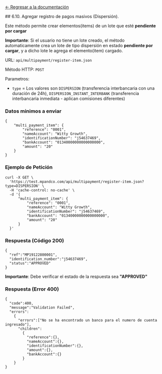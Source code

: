 [<- Regresar a la documentación]({{site.baseurl}}/)

<div id="step510"></div>
## 6.10. Agregar registro de pagos masivos (Dispersión).

Este método permite crear elementos(items) de un lote que esté **pendiente por cargar**

**Importante**: Si el usuario no tiene un lote creado, el método automaticamente crea un lote de tipo dispersión en estado **pendiente por cargar**, y a dicho lote le agrega el elemento(item) cargado.

URL: `api/multipayment/register-item.json`

Método HTTP: `POST`

Parametros:
- `type` = Los valores son `DISPERSION` (transferencia interbancaria con una duración de 24h), `DISPERSION_INSTANT_INTERBANK` (transferencia interbancaria inmediata - aplican comisiones diferentes)

### Datos minimos a enviar

    {
        "multi_payment_item": {
            "reference": "0001",
            "nameAccount": "Witty Growth",
            "identificationNumber": "j54637469",
            "bankAccount": "01340000000000000000",
            "amount": "20"
        }
    }

### Ejemplo de Petición

    curl -X GET \
      'https://test.mpandco.com/api/multipayment/register-item.json?type=DISPERSION' \
      -H 'cache-control: no-cache' \
      -d '{
          "multi_payment_item": {
              "reference": "0001",
              "nameAccount": "Witty Growth",
              "identificationNumber": "j54637469",
              "bankAccount": "01340000000000000000",
              "amount": "20"
          }
      }'

### Respuesta (Código 200)

    {
      "ref":"MP19122800001",
      "identification_number":"j54637469",
      "status":"APPROVED"
    }

**Importante**: Debe verificar el estado de la respuesta sea **"APPROVED"**

### Respuesta (Error 400)

    {
      "code":400,
      "message":"Validation Failed",
      "errors":
        {
          "errors":["No se ha encontrado un banco para el numero de cuenta ingresado"],
          "children":
            {
              "reference":{},
              "nameAccount":{},
              "identificationNumber":{},
              "amount":{},
              "bankAccount":{}
            }
        }
    }
